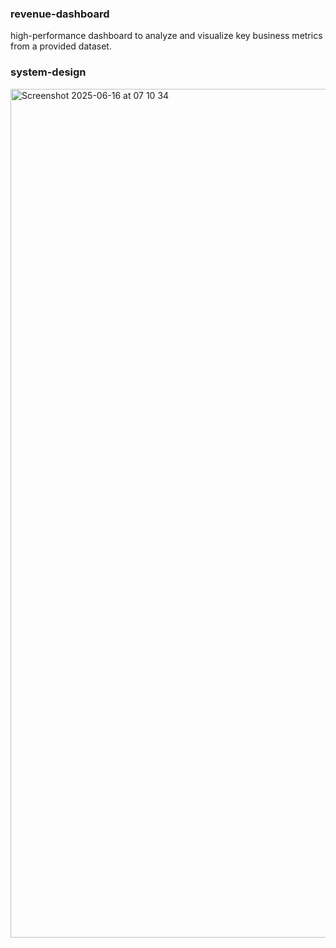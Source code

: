 ### revenue-dashboard

high-performance dashboard to analyze and visualize key business metrics from a provided dataset.

### system-design

<img width="1358" alt="Screenshot 2025-06-16 at 07 10 34" src="https://github.com/user-attachments/assets/132e27d3-3857-4922-83de-e07e685c931a" />




